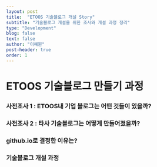 ```yaml
---
layout: post
title:  "ETOOS 기술블로그 개설 Story"
subtitle: "기술블로그 개설을 위한 조사와 개설 과정 정리"
type: "Development"
blog: false
text: false
author: "이혜원"
post-header: true
order: 1
---
```


# ETOOS 기술블로그 만들기 과정

### 사전조사 1 : ETOOS내 기업 블로그는 어떤 것들이 있을까?

### 사전조사 2 : 타사 기술블로그는 어떻게 만들어졌을까?

### github.io로 결정한 이유는?

### 기술블로그 개설 과정